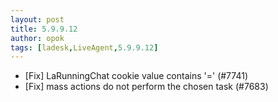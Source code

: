 ```yaml
---
layout: post
title: 5.9.9.12
author: opok
tags: [ladesk,LiveAgent,5.9.9.12]
---
```


- [Fix] LaRunningChat cookie value contains '=' (#7741)
- [Fix] mass actions do not perform the chosen task (#7683)
